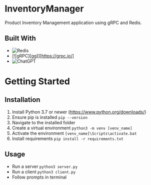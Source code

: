 # InventoryManager
 Product Inventory Management application using gRPC and Redis.

## Built With
* ![Redis](https://redis.com/)
* [![gRPC][gg]][https://grpc.io/]
* ![ChatGPT](https://img.shields.io/badge/chatGPT-74aa9c?style=for-the-badge&logo=openai&logoColor=white)


# Getting Started
## Installation
 1. Install Python 3.7 or newer (https://www.python.org/downloads/)
 2. Ensure pip is installed ```pip --version```
 3. Navigate to the installed folder
 4. Create a virtual environment ```python3 -m venv [venv_name]```
 5. Activate the environment ```[venv_name]\Scripts\activate.bat```
 6. Install requirements ```pip install -r requirements.txt```

## Usage
 - Run a server ```python3 server.py```
 - Run a client ```python3 client.py```
 - Follow prompts in terminal
